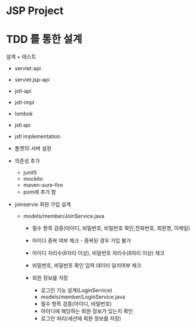 # JSP Project 


# TDD 를 통한 설계
설계 + 테스트 
- servlet-api
- servlet.jsp-api
- jstl-api
- jstl-impl
- lombok
- jstl api
- jstl implementation

- 톰켓10 서버 설정 

- 의존성 추가 
    - junit5
    - mockito
    - maven-sure-fire 
    - pom에 추가 함

- joinservie 회원 가입 설계
  - models/member/JoinService.java
    - 필수 항목 검증(아이디, 비밀번호, 비밀번호 확인,전화번호, 회원명, 이메일)
    - 아이디 중복 여부 체크 - 중복된 경우 가입 불가
    - 아이디 자리수(6자리 이상), 비밀번호 자리수(8자리 이상) 체크
    - 비밀번호, 비밀번호 확인 입력 데이터 일치여부 체크
    - 회원 정보를 저장

      - 로그인 기능 설계(LoginService)
       - models/member/LoginService.java
      - 필수 항목 검증(아이디, 비밀번호)
      - 아이디에 해당하는 회원 정보가 있는지 확인
      - 로그인 처리(세션에 회원 정보를 저장)










